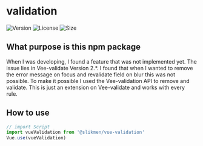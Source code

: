# validation
![Version](https://img.shields.io/npm/v/@slikmen/vue-validation)
![License](https://img.shields.io/npm/l/@slikmen/vue-validation)
![Size](https://img.shields.io/github/repo-size/slikmen/validation)
## What purpose is this npm package

When I was developing, I found a feature that was not implemented yet.
The issue lies in Vee-validate Version 2.*.
I found that when I wanted to remove the error message on focus and revalidate field on blur
this was not possible. To make it possible I used the Vee-validation API to remove and validate.
This is just an extension on Vee-validate and works with every rule.

## How to use
```javascript
// import Script
import vueValidation from '@slikmen/vue-validation'
Vue.use(vueValidation)
```